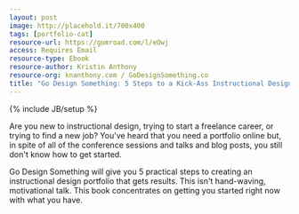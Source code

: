```yaml
---
layout: post
image: http://placehold.it/700x400
tags: [portfolio-cat]
resource-url: https://gumroad.com/l/eOwj
access: Requires Email
resource-type: Ebook
resource-author: Kristin Anthony
resource-org: knanthony.com / GoDesignSomething.co
title: "Go Design Something: 5 Steps to a Kick-Ass Instructional Design Portfolio"
---
```

{% include JB/setup %}

Are you new to instructional design, trying to start a freelance career, or trying to find a new job? You've heard that you need a portfolio online but, in spite of all of the conference sessions and talks and blog posts, you still don't know how to get started.

Go Design Something will give you 5 practical steps to creating an instructional design portfolio that gets results. This isn't hand-waving, motivational talk. This book concentrates on getting you started right now with what you have.
